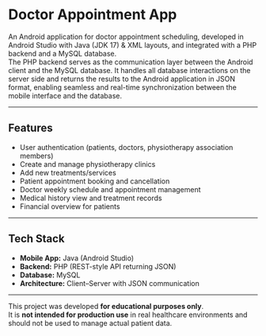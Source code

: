 # Doctor Appointment App

An Android application for doctor appointment scheduling, developed in Android Studio with Java (JDK 17) & XML layouts, and integrated with a PHP backend and a MySQL database.  <br/>
The PHP backend serves as the communication layer between the Android client and the MySQL database. It handles all database interactions on the server side and returns the results to the Android application in JSON format, enabling seamless and real-time synchronization between the mobile interface and the database. 

---

## Features
- User authentication (patients, doctors, physiotherapy association members)
- Create and manage physiotherapy clinics
- Add new treatments/services
- Patient appointment booking and cancellation
- Doctor weekly schedule and appointment management
- Medical history view and treatment records
- Financial overview for patients

---

## Tech Stack
- **Mobile App:** Java (Android Studio)
- **Backend:** PHP (REST-style API returning JSON)
- **Database:** MySQL
- **Architecture:** Client–Server with JSON communication

---
This project was developed **for educational purposes only**.  
It is **not intended for production use** in real healthcare environments and should not be used to manage actual patient data.  
